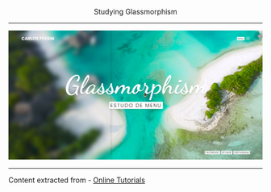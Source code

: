 <p align="center">
  Studying Glassmorphism
</p>

---

<p align="center">
  <img src="src/images/preview.png">
</p>

---

Content extracted from - [Online Tutorials](https://www.youtube.com/watch?v=YRAoM4-Eb4A)


